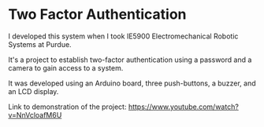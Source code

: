 # Two Factor Authentication

I developed this system when I took IE5900 Electromechanical Robotic Systems at Purdue.

It's a project to establish two-factor authentication using a password and a camera to gain access to a system.

It was developed using an Arduino board, three push-buttons, a buzzer, and an LCD display.

Link to demonstration of the project: https://www.youtube.com/watch?v=NnVcloafM6U
